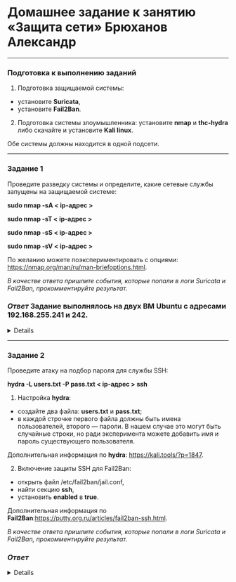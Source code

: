 # Домашнее задание к занятию «Защита сети» Брюханов Александр

------

### Подготовка к выполнению заданий

1. Подготовка защищаемой системы:

- установите **Suricata**,
- установите **Fail2Ban**.

2. Подготовка системы злоумышленника: установите **nmap** и **thc-hydra** либо скачайте и установите **Kali linux**.

Обе системы должны находится в одной подсети.

------

### Задание 1

Проведите разведку системы и определите, какие сетевые службы запущены на защищаемой системе:

**sudo nmap -sA < ip-адрес >**

**sudo nmap -sT < ip-адрес >**

**sudo nmap -sS < ip-адрес >**

**sudo nmap -sV < ip-адрес >**

По желанию можете поэкспериментировать с опциями: https://nmap.org/man/ru/man-briefoptions.html.


*В качестве ответа пришлите события, которые попали в логи Suricata и Fail2Ban, прокомментируйте результат.*

### *Ответ* Задание выполнялось на двух ВМ Ubuntu с адресами 192.168.255.241 и 242.

<details>

Suricata сработал везде, кроме первого запроса -sA. В остальных же  случаях лог Suricata выдает, что происходило подозрительное скарирование и классификация идет как "Потенциально опасный трафик" и "Возможна утечка информации". 

Fail2Ban во всех случаях молчал, но я подозреваю, что входящий трафик просто уже заблокирован ранее, когда я повторял упражнения из лекции. И о чем также видно из последнего скришота.


![image](https://github.com/Ivashka80/13-03_ZaschitaNet/assets/121082757/48aa48af-af2c-46c4-889f-6b14d27498ba)

![image](https://github.com/Ivashka80/13-03_ZaschitaNet/assets/121082757/4a0cf7bd-a8a3-4a72-a0af-52b9f79e216e)

![image](https://github.com/Ivashka80/13-03_ZaschitaNet/assets/121082757/afe8f9b8-ddca-4c04-8316-152eaa411a9e)

![image](https://github.com/Ivashka80/13-03_ZaschitaNet/assets/121082757/f2ff5c51-c1e3-4454-ab45-87a9c7ae3545)

![image](https://github.com/Ivashka80/13-03_ZaschitaNet/assets/121082757/4b7752ac-df0c-4c68-ba2e-0da039c5badf)

</details>

------

### Задание 2

Проведите атаку на подбор пароля для службы SSH:

**hydra -L users.txt -P pass.txt < ip-адрес > ssh**

1. Настройка **hydra**: 
 
 - создайте два файла: **users.txt** и **pass.txt**;
 - в каждой строчке первого файла должны быть имена пользователей, второго — пароли. В нашем случае это могут быть случайные строки, но ради эксперимента можете добавить имя и пароль существующего пользователя.

Дополнительная информация по **hydra**: https://kali.tools/?p=1847.

2. Включение защиты SSH для Fail2Ban:

-  открыть файл /etc/fail2ban/jail.conf,
-  найти секцию **ssh**,
-  установить **enabled**  в **true**.

Дополнительная информация по **Fail2Ban**:https://putty.org.ru/articles/fail2ban-ssh.html.

*В качестве ответа пришлите события, которые попали в логи Suricata и Fail2Ban, прокомментируйте результат.*

### *Ответ*

<details>
 
*Fail2ban выключен*

Пароль подобран. В логе файла auth видна операция подбора пароля. Suricata также показывает сканирование ssh. Лог-файл Fail2ban ничего не показал.

![image](https://github.com/Ivashka80/13-03_ZaschitaNet/assets/121082757/bd5cf7e9-eb49-4d26-b956-6b3010c3e7a6)

![image](https://github.com/Ivashka80/13-03_ZaschitaNet/assets/121082757/030af316-d806-4888-9f7c-59a2c1f09acd)

![image](https://github.com/Ivashka80/13-03_ZaschitaNet/assets/121082757/bedc85ef-9d43-47f3-b64f-8e3e12f1761d)


*Fail2ban включен и в настройках файла включена строка `enable = true`* 

Попытка подключения не удалась.
В данном случае Suricata показывает постоянное сканирование ssh с классификацией "Возможна утечка информации".
Лог файла auth показывает попытки подбора пароля.
Лог-файл Fail2ban также показывает попытку подключения. Также видно, что через некоторое время атакующая машина была разбанена. Но после включения попытки подобрать пароль, опять была заблокирована.

![image](https://github.com/Ivashka80/13-03_ZaschitaNet/assets/121082757/39fb61e0-5189-4d5c-99ff-aedb6d9183bf)

![image](https://github.com/Ivashka80/13-03_ZaschitaNet/assets/121082757/44d3a06f-fb9a-40ea-902d-bddbc632e705)

![image](https://github.com/Ivashka80/13-03_ZaschitaNet/assets/121082757/130fc83a-6886-4151-b0d0-1c65ad43ff26)

![image](https://github.com/Ivashka80/13-03_ZaschitaNet/assets/121082757/9e8eadff-b713-422e-8355-6e6dca7161bc)

</details>

